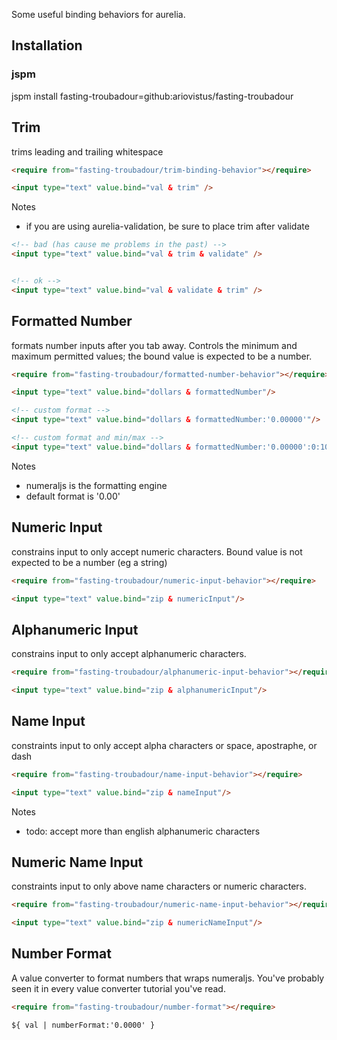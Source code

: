 Some useful binding behaviors for aurelia.


## Installation

### jspm

jspm install fasting-troubadour=github:ariovistus/fasting-troubadour

## Trim

trims leading and trailing whitespace

```html
<require from="fasting-troubadour/trim-binding-behavior"></require>

<input type="text" value.bind="val & trim" />
```

Notes
- if you are using aurelia-validation, be sure to place trim after validate

```html
<!-- bad (has cause me problems in the past) -->
<input type="text" value.bind="val & trim & validate" />


<!-- ok -->
<input type="text" value.bind="val & validate & trim" />
```

## Formatted Number

formats number inputs after you tab away. Controls the minimum and maximum permitted values; the bound value is expected to be a number.

```html
<require from="fasting-troubadour/formatted-number-behavior"></require>

<input type="text" value.bind="dollars & formattedNumber"/>

<!-- custom format -->
<input type="text" value.bind="dollars & formattedNumber:'0.00000'"/>

<!-- custom format and min/max -->
<input type="text" value.bind="dollars & formattedNumber:'0.00000':0:1000000"/>
```

Notes
- numeraljs is the formatting engine
- default format is '0.00'

## Numeric Input

constrains input to only accept numeric characters. Bound value is not expected to be a number (eg a string)

```html
<require from="fasting-troubadour/numeric-input-behavior"></require>

<input type="text" value.bind="zip & numericInput"/>
```

## Alphanumeric Input

constrains input to only accept alphanumeric characters. 

```html
<require from="fasting-troubadour/alphanumeric-input-behavior"></require>

<input type="text" value.bind="zip & alphanumericInput"/>
```

## Name Input

constraints input to only accept alpha characters or space, apostraphe, or dash

```html
<require from="fasting-troubadour/name-input-behavior"></require>

<input type="text" value.bind="zip & nameInput"/>
```

Notes
- todo: accept more than english alphanumeric characters

## Numeric Name Input

constraints input to only above name characters or numeric characters.

```html
<require from="fasting-troubadour/numeric-name-input-behavior"></require>

<input type="text" value.bind="zip & numericNameInput"/>
```

## Number Format

A value converter to format numbers that wraps numeraljs. You've probably seen it in every value converter tutorial you've read.

```html
<require from="fasting-troubadour/number-format"></require>

${ val | numberFormat:'0.0000' }
```
